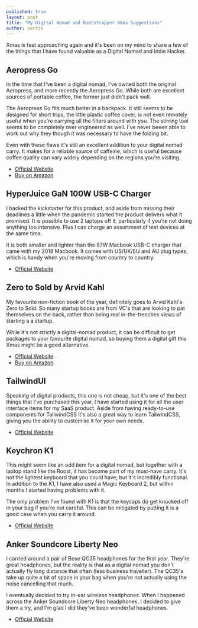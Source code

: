 ```yaml
---
published: true
layout: post
title: "My Digital Nomad and Bootstrapper Xmas Suggestions"
author: vertis
---
```


Xmas is fast approaching again and it's been on my mind to share a few of the things that I have found valuable as a Digital Nomad and Indie Hacker.


## Aeropress Go
In the time that I've been a digital nomad, I've owned both the original Aeropress, and more recently the Aeropress Go. While both are excellent sources of portable coffee, the former just didn't pack well. 

The Aeropress Go fits much better in a backpack. It still seems to be designed for short trips, the little plastic coffee cover, is not even remotely useful when you're carrying all the filters around with you. The stirring tool seems to be completely over engineered as well. I've never beeen able to work out why they though it was necessary to have the folding bit. 

Even with these flaws it's still an excellent addition to your digital nomad carry. It makes for a reliable source of caffeine, which is useful because coffee quality can vary widely depending on the regions you're visiting. 
* [Official Website](https://aeropress.com/aeropress-go/) 
* [Buy on Amazon](https://www.amazon.com/AeroPress-Portable-Travel-Coffee-Press/dp/B07YVL8SF3)


## HyperJuice GaN 100W USB-C Charger
I backed the kickstarter for this product, and aside from missing their deadlines a little when the pandemic started the product delivers what it promised. It is possible to use 2 laptops off it, particularly if you're not doing anything too intensive. Plus I can charge an assortment of test devices at the same time.

It is both smaller and lighter than the 87W Macbook USB-C charger that came with my 2018 Macbook. It comes with US/UK/EU and AU plug types, which is handy when you're moving from country to country.

* [Official Website](https://www.hypershop.com/collections/hyperjuice-gan-chargers/products/hyperjuice-100w-usb-c-gan-charger)


## Zero to Sold by Arvid Kahl
My favourite non-fiction book of the year, definitely goes to Arvid Kahl's Zero to Sold. So many startup books are from VC's that are looking to pat themselves on the back, rather than being real in-the-trenches views of starting a a startup.

While it's not strictly a digital-nomad product, it can be difficult to get packages to your favourite digital nomad, so buying them a digital gift this Xmas might be a good alternative.

* [Official Website](https://thebootstrappedfounder.com/zero-to-sold/)
* [Buy on Amazon](https://www.amazon.co.uk/dp/B08BWZS8VN/)


## TailwindUI
Speaking of digital products, this one is not cheap, but it's one of the best things that I've purchased this year. I have started using it for all the  user interface items for my SaaS product. Aside from having ready-to-use components for TailwindCSS it's also a great way to learn TailwindCSS, giving you the ability to customise it for your own needs.

* [Official Website](https://tailwindui.com/)


## Keychron K1
This might seem like an odd item for a digital nomad, but together with a laptop stand like the Roost, it has become part of my must-have carry. It's not the lightest keyboard that you could have, but it's incredibly functional. In addition to the K1, I have also used a Magic Keyboard 2, but within months I started having problems with it.

The only problem I've found with K1 is that the keycaps do get knocked off in your bag if you're not careful. This can be mitigated by putting it is a good case when you carry it around.

* [Official Website](https://www.keychron.com/products/keychron-k1-wireless-mechanical-keyboard)


## Anker Soundcore Liberty Neo
I carried around a pair of Bose QC35 headphones for the first year. They're great headphones, but the reality is that as a digital nomad you don't actually fly long distance that often (less business traveller). The QC35's take up quite a bit of space in your bag when you're not actually using the noise cancelling that much.

I eventually decided to try in-ear wireless headphones. When I happened across the Anker Soundcore Liberty Neo headphones, I decided to give them a try, and I'm glad I did they've been wonderful headphones.

* [Official Website](https://www.amazon.com/Soundcore-Bluetooth-Headphones-Noise-Canceling-Sweatproof/dp/B07MCGZK3B/)
